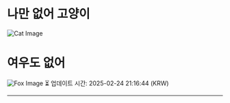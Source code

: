 
# 나만 없어 고양이

![Cat Image](https://cdn2.thecatapi.com/images/MTYzMDkyMg.jpg)

# 여우도 없어
![Fox Image](https://randomfox.ca/images/45.jpg)
⏳ 업데이트 시간: 2025-02-24 21:16:44 (KRW)

---
